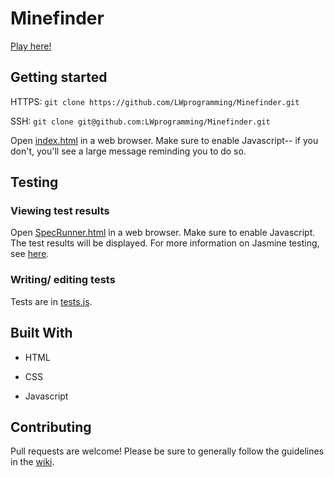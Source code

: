 # Minefinder

[Play here!](https://lwprogramming.github.io/Minefinder/)

## Getting started

HTTPS: `git clone https://github.com/LWprogramming/Minefinder.git`

SSH: `git clone git@github.com:LWprogramming/Minefinder.git`

Open [index.html](index.html) in a web browser. Make sure to enable Javascript-- if you don't, you'll see a large message reminding you to do so.

## Testing

### Viewing test results

Open [SpecRunner.html](SpecRunner.html) in a web browser. Make sure to enable Javascript. The test results will be displayed. For more information on Jasmine testing, see [here](https://jasmine.github.io/).

### Writing/ editing tests

Tests are in [tests.js](tests.js).

## Built With

* HTML

* CSS

* Javascript

## Contributing

Pull requests are welcome! Please be sure to generally follow the guidelines in the [wiki](https://github.com/LWprogramming/Minefinder/wiki/Contributing).

